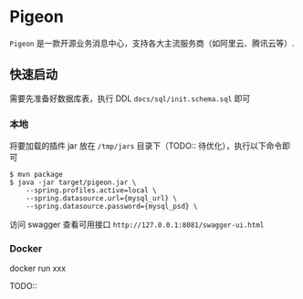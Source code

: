 # Pigeon

`Pigeon` 是一款开源业务消息中心，支持各大主流服务商（如阿里云、腾讯云等）.

## 快速启动

需要先准备好数据库表，执行 DDL `docs/sql/init.schema.sql` 即可

### 本地

将要加载的插件 jar 放在 `/tmp/jars` 目录下（TODO:: 待优化），执行以下命令即可

```shell
$ mvn package
$ java -jar target/pigeon.jar \
    --spring.profiles.active=local \
    --spring.datasource.url={mysql_url} \
    --spring.datasource.password={mysql_psd} \
```

访问 swagger 查看可用接口 `http://127.0.0.1:8081/swagger-ui.html`

### Docker

docker run xxx

TODO::

